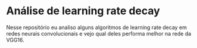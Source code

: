 # Análise de learning rate decay

Nesse repositório eu analiso alguns algoritmos de learning rate decay em redes neurais convolucionais e vejo qual deles performa melhor na rede da VGG16. 
